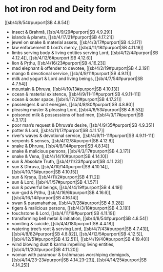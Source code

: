 # hot iron rod and Deity form

[[sb/4/8/54#purport|SB 4.8.54]]

* insect & Brahmā, [[sb/4/9/29#purport|SB 4.9.29]]
* islands & planets, [[sb/4/17/21#purport|SB 4.17.21]]
* jewel on snake & material assets, [[sb/4/3/17#purport|SB 4.3.17]]
* law enforcement & Lord’s mercy, [[sb/4/11/18#purport|SB 4.11.18]]
* limbs serving body & living entities serving Lord, [[sb/4/12/4#purport|SB 4.12.4]], [[sb/4/12/6#purport|SB 4.12.6]]
* lion & Pṛthu, [[sb/4/16/23#purport|SB 4.16.23]]
* mad elephant & offender to devotee, [[sb/4/2/19#purport|SB 4.2.19]]
* mango & devotional service, [[sb/4/9/11#purport|SB 4.9.11]]
* milk and yogurt & Lord and living beings, [[sb/4/7/54#purport|SB 4.7.54]]
* mountain & Dhruva, [[sb/4/10/13#purport|SB 4.10.13]]
* ocean & material existence, [[sb/4/9/11-11#purport|SB 4.9.11-11]]
* ocean & outer space, [[sb/4/17/21#purport|SB 4.17.21]]
* passengers & unit energies, [[sb/4/8/80#purport|SB 4.8.80]]
* pleasing master & pleasing Lord, [[sb/4/6/53#purport|SB 4.6.53]]
* poisoned milk & possessions of bad men, [[sb/4/3/17#purport|SB 4.3.17]]
* poor man’s request & Dhruva’s desire, [[sb/4/9/35#purport|SB 4.9.35]]
* potter & Lord, [[sb/4/11/17#purport|SB 4.11.17]]
* river’s waves & devotional service, [[sb/4/9/11-11#purport|SB 4.9.11-11]]
* serpents & senses, [[sb/4/12/8#purport|SB 4.12.8]]
* snake & Dhruva, [[sb/4/8/14#purport|SB 4.8.14]]
* snake & malicious persons, [[sb/4/3/17#purport|SB 4.3.17]]
* snake & Vena, [[sb/4/14/10#purport|SB 4.14.10]]
* sun & Absolute Truth, [[sb/4/11/23#purport|SB 4.11.23]]
* sun & Dhruva, [[sb/4/10/14#purport|SB 4.10.14]], [[sb/4/10/15#purport|SB 4.10.15]]
* sun & Kṛṣṇa, [[sb/4/11/2#purport|SB 4.11.2]]
* sun & Lord, [[sb/4/1/57#purport|SB 4.1.57]]
* sun & powerful beings, [[sb/4/4/19#purport|SB 4.4.19]]
* sun-god & Pṛthu, [[sb/4/16/6#purport|SB 4.16.6]], [[sb/4/16/14#purport|SB 4.16.14]]
* swan & paramahaṁsa, [[sb/4/9/28#purport|SB 4.9.28]]
* tigers & malicious persons, [[sb/4/3/18#purport|SB 4.3.18]]
* touchstone & Lord, [[sb/4/11/19#purport|SB 4.11.19]]
* transforming bell metal & initiation, [[sb/4/8/54#purport|SB 4.8.54]]
* vomiting & suicide, [[sb/4/4/18#purport|SB 4.4.18]]
* watering tree’s root & serving Lord, [[sb/4/7/43#purport|SB 4.7.43]], [[sb/4/8/82#purport|SB 4.8.82]], [[sb/4/12/5#purport|SB 4.12.5]], [[sb/4/12/51#purport|SB 4.12.51]], [[sb/4/19/40#purport|SB 4.19.40]]
* wind blowing dust & karma impelling living entities, [[sb/4/11/20#purport|SB 4.11.20]]
* woman with paramour & brāhmaṇas worshiping demigods, [[sb/4/14/23-23#purport|SB 4.14.23-23]], [[sb/4/14/25#purport|SB 4.14.25]]

